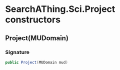 # SearchAThing.Sci.Project constructors
## Project(MUDomain)
### Signature
```csharp
public Project(MUDomain mud)
```

